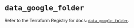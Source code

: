 # `data_google_folder`

Refer to the Terraform Registry for docs: [`data_google_folder`](https://registry.terraform.io/providers/hashicorp/google/6.9.0/docs/data-sources/folder).
